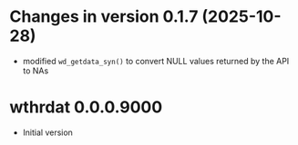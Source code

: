 # Changes in version 0.1.7 (2025-10-28)

* modified `wd_getdata_syn()` to convert NULL values returned by the API to NAs

# wthrdat 0.0.0.9000

* Initial version

